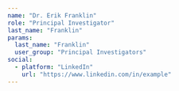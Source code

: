```yaml
---
name: "Dr. Erik Franklin"
role: "Principal Investigator"
last_name: "Franklin"
params:
  last_name: "Franklin"
  user_group: "Principal Investigators"
social:
  - platform: "LinkedIn"
    url: "https://www.linkedin.com/in/example"
---
```


